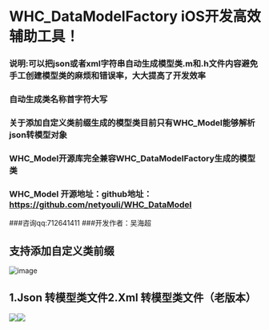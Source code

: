 # WHC_DataModelFactory iOS开发高效辅助工具！
### 说明:可以把json或者xml字符串自动生成模型类.m和.h文件内容避免手工创建模型类的麻烦和错误率，大大提高了开发效率
### 自动生成类名称首字符大写
### 关于添加自定义类前缀生成的模型类目前只有WHC_Model能够解析json转模型对象
### WHC_Model开源库完全兼容WHC_DataModelFactory生成的模型类
### WHC_Model 开源地址：github地址：https://github.com/netyouli/WHC_DataModel

###咨询qq:712641411
###开发作者：吴海超

## 支持添加自定义类前缀
![image](https://github.com/netyouli/WHC_DataModelFactory/blob/master/WHC_DataModelFactory/xx.png)
## 1.Json 转模型类文件2.Xml 转模型类文件（老版本）
 ![](https://github.com/netyouli/WHC_DataModelFactory/blob/master/WHC_DataModelFactory/json.gif)![](https://github.com/netyouli/WHC_DataModelFactory/blob/master/WHC_DataModelFactory/xml.gif)
